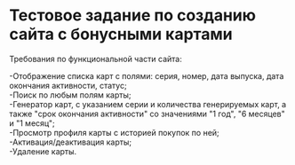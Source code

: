 # Тестовое задание по созданию сайта с бонусными картами

Требования по функциональной части сайта:<br>

-Отображение списка карт с полями: серия, номер, дата выпуска, дата окончания активности, статус;<br>
-Поиск по любым полям карты;<br>
-Генератор карт, с указанием серии и количества генерируемых карт, а также "срок окончания активности" со значениями "1 год", "6 месяцев" и "1 месяц";<br>
-Просмотр профиля карты с историей покупок по ней;<br>
-Активация/деактивация карты;<br>
-Удаление карты.<br>
